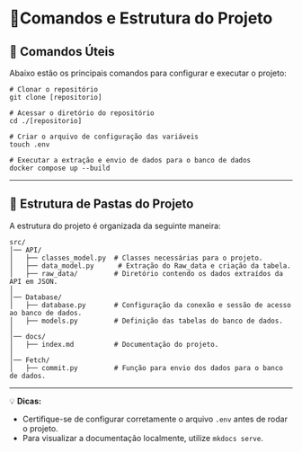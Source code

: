 # 🍍Comandos e Estrutura do Projeto

## 🚀 Comandos Úteis
Abaixo estão os principais comandos para configurar e executar o projeto:

```
# Clonar o repositório
git clone [repositorio]

# Acessar o diretório do repositório
cd ./[repositorio]

# Criar o arquivo de configuração das variáveis
touch .env

# Executar a extração e envio de dados para o banco de dados
docker compose up --build
```

---

## 📂 Estrutura de Pastas do Projeto
A estrutura do projeto é organizada da seguinte maneira:

```
src/
│── API/
│   ├── classes_model.py  # Classes necessárias para o projeto.
│   ├── data_model.py      # Extração do Raw_data e criação da tabela.
│   ├── raw_data/         # Diretório contendo os dados extraídos da API em JSON.
│
│── Database/
│   ├── database.py       # Configuração da conexão e sessão de acesso ao banco de dados.
│   ├── models.py         # Definição das tabelas do banco de dados.
│
│── docs/
│   ├── index.md          # Documentação do projeto.
│
│── Fetch/
│   ├── commit.py         # Função para envio dos dados para o banco de dados.
```

---

💡 **Dicas:**
- Certifique-se de configurar corretamente o arquivo `.env` antes de rodar o projeto.
- Para visualizar a documentação localmente, utilize `mkdocs serve`.


